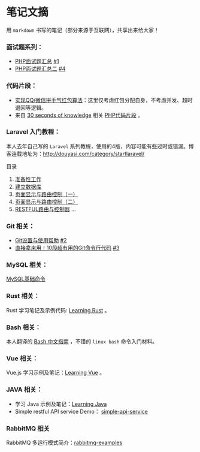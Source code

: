 笔记文摘
=======

用 `markdown` 书写的笔记（部分来源于互联网），共享出来给大家！


### 面试题系列：

- [PHP面试题汇总](php/interview.md) [#1](https://github.com/ycrao/mynotes/issues/1)
- [PHP面试题汇总二](php/interview_2.md) [#4](https://github.com/ycrao/mynotes/issues/4)

### 代码片段：

- [实现QQ/微信拼手气红包算法](php/randomLuckyRedPacket.php)：这里仅考虑红包分配自身，不考虑并发、超时退回等逻辑。
- 来自 [30 seconds of knowledge](https://github.com/30-seconds/30_seconds_of_knowledge/tree/master/src/assets/snippets/php) 相关 [PHP代码片段](php/30_seconds_of_knowledge_php.md) 。

### Laravel 入门教程：

本人去年自己写的 `Laravel` 系列教程，使用的4版，内容可能有些过时或错漏。博客连载地址为：http://douyasi.com/category/startlaravel/

目录

1. [准备性工作](laravel_cms/01.md)
2. [建立数据库](laravel_cms/02.md)
3. [页面显示与路由控制（一）](laravel_cms/03.md)
4. [页面显示与路由控制（二）](laravel_cms/04.md)
5. [RESTFUL路由与控制器](laravel_cms/05.md)
...

### Git 相关：

- [Git设置与使用帮助](git/git.md) [#2](https://github.com/ycrao/mynotes/issues/2)
- [直接拿来用！10段超有用的Git命令行代码](git/advanced-git-commands.md) [#3](https://github.com/ycrao/mynotes/issues/3)

### MySQL 相关：

[MySQL基础命令](mysql/basic.md)

### Rust 相关：

Rust 学习笔记及示例代码: [Learning Rust](https://github.com/ycrao/learning_rust) 。

### Bash 相关：

本人翻译的 [Bash 中文指南](https://github.com/ycrao/bash-guide) ，不错的 `linux bash` 命令入门材料。

### Vue 相关：

Vue.js 学习示例及笔记：[Learning Vue](https://github.com/ycrao/learning_vue) 。

### JAVA 相关：

- 学习 Java 示例及笔记：[Learning Java](https://github.com/ycrao/learning_java)
- Simple restful API service Demo： [simple-api-service](https://github.com/douyasi/simple-api-service)

### RabbitMQ 相关

RabbitMQ 多运行模式简介：[rabbitmq-examples](https://github.com/ycrao/rabbitmq-examples)